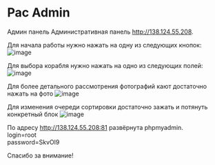 # Pac Admin
 Админ панель
Административная панель http://138.124.55.208.

Для начала работы нужно нажать на одну из следующих кнопок:
![image](https://github.com/user-attachments/assets/d54d4712-2df0-427d-843c-472667511c9b)

Для выбора корабля нужно нажать на одно из следующих полей:
![image](https://github.com/user-attachments/assets/ef09dd17-2a47-4d16-b60d-394276e0b067)

Для более детального рассмотрения фотографий кают достаточно нажать на фото
![image](https://github.com/user-attachments/assets/e588c4c1-d501-4c3c-8604-2b293affa827)

Для изменения очереди сортировки достаточно зажать и потянуть конкретный блок
![image](https://github.com/user-attachments/assets/c43f25ef-59f0-4065-826c-a21d5cba7e5b)

По адресу http://138.124.55.208:81 развёрнута phpmyadmin. <br>
login=root<br>
password=SkvOl9<br>



Спасибо за внимание!
